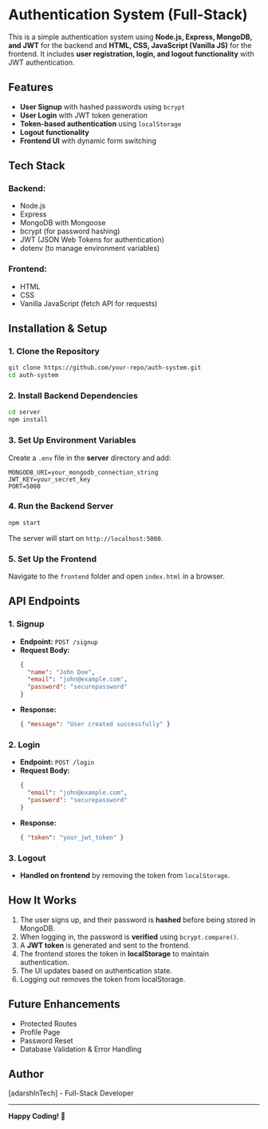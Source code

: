 # Authentication System (Full-Stack)

This is a simple authentication system using **Node.js, Express, MongoDB, and JWT** for the backend and **HTML, CSS, JavaScript (Vanilla JS)** for the frontend. It includes **user registration, login, and logout functionality** with JWT authentication.

## Features
- **User Signup** with hashed passwords using `bcrypt`
- **User Login** with JWT token generation
- **Token-based authentication** using `localStorage`
- **Logout functionality**
- **Frontend UI** with dynamic form switching

## Tech Stack
### Backend:
- Node.js
- Express
- MongoDB with Mongoose
- bcrypt (for password hashing)
- JWT (JSON Web Tokens for authentication)
- dotenv (to manage environment variables)

### Frontend:
- HTML
- CSS
- Vanilla JavaScript (fetch API for requests)

## Installation & Setup

### 1. Clone the Repository
```bash
git clone https://github.com/your-repo/auth-system.git
cd auth-system
```

### 2. Install Backend Dependencies
```bash
cd server
npm install
```

### 3. Set Up Environment Variables
Create a `.env` file in the **server** directory and add:
```env
MONGODB_URI=your_mongodb_connection_string
JWT_KEY=your_secret_key
PORT=5000
```

### 4. Run the Backend Server
```bash
npm start
```
The server will start on `http://localhost:5000`.

### 5. Set Up the Frontend
Navigate to the `frontend` folder and open `index.html` in a browser.

## API Endpoints
### **1. Signup**
- **Endpoint:** `POST /signup`
- **Request Body:**
  ```json
  {
    "name": "John Doe",
    "email": "john@example.com",
    "password": "securepassword"
  }
  ```
- **Response:**
  ```json
  { "message": "User created successfully" }
  ```

### **2. Login**
- **Endpoint:** `POST /login`
- **Request Body:**
  ```json
  {
    "email": "john@example.com",
    "password": "securepassword"
  }
  ```
- **Response:**
  ```json
  { "token": "your_jwt_token" }
  ```

### **3. Logout**
- **Handled on frontend** by removing the token from `localStorage`.

## How It Works
1. The user signs up, and their password is **hashed** before being stored in MongoDB.
2. When logging in, the password is **verified** using `bcrypt.compare()`.
3. A **JWT token** is generated and sent to the frontend.
4. The frontend stores the token in **localStorage** to maintain authentication.
5. The UI updates based on authentication state.
6. Logging out removes the token from localStorage.

## Future Enhancements
- Protected Routes
- Profile Page
- Password Reset
- Database Validation & Error Handling

## Author
[adarshInTech] - Full-Stack Developer

---
**Happy Coding! 🚀**


